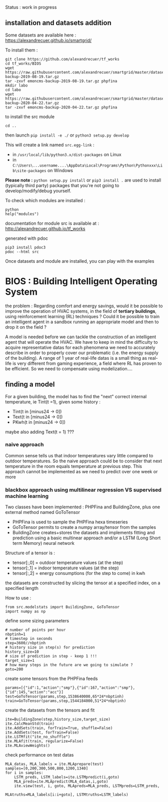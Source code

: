 Status : work in progress

## installation and datasets addition

Some datasets are available here : https://alexandrecuer.github.io/smartgrid/

To install them :

``` 
git clone https://github.com/alexandrecuer/tf_works
cd tf_works/BIOS
wget https://raw.githubusercontent.com/alexandrecuer/smartgrid/master/datasets/emoncms-backup-2019-08-19.tar.gz
tar -zxvf emoncms-backup-2019-08-19.tar.gz phpfina
mkdir labo
cd labo
wget https://raw.githubusercontent.com/alexandrecuer/smartgrid/master/datasets/emoncms-backup-2020-04-22.tar.gz
tar -zxvf emoncms-backup-2020-04-22.tar.gz phpfina
```

to install the src module

```
cd ..
```
then launch `pip install -e ./` or `python3 setup.py develop`

This will create a link named `src.egg-link` :
- in `/usr/local/lib/python3.x/dist-packages` on Linux
- in `C:\Users\...username....\AppData\Local\Programs\Python\Pythonxxx\Lib\site-packages` on Windows

**Please note :**
`python setup.py install` or `pip3 install .` are used to install (typically third party) packages that you're not going to develop/modify/debug yourself.

To check which modules are installed :
```
python
help("modules")
```

documentation for module src is available at : http://alexandrecuer.github.io/tf_works

generated with pdoc

```
pip3 install pdoc3
pdoc --html src
```
Once datasets and module are installed, you can play with the examples


# BIOS : Building Intelligent Operating System

the problem : Regarding comfort and energy savings, would it be possible to improve the operation of HVAC systems, in the field of **tertiary buildings**, using reinforcement learning (RL) techniques ? Could it be possible to train an intelligent agent in a sandbox running an appropriate model and then to drop it on the field ?

A model is needed before we can tackle the construction of an intelligent agent that will operate the HVAC. 
We have to keep in mind the difficulty to acquire representative datas for each phenomena we need to accurately describe in order to properly cover our problematic (i.e. the energy supply of the building). A range of 1 year of real-life datas is a small thing as real-life is very different from gaming experience, a field where RL has proven to be efficient. So we need to compensate using modelization....

## finding a model

For a given building, the model has to find the "next" correct internal temperature, ie Tint(t =1), given some history :
- Tint(t in [minus24 -> 0])
- Text(t in [minus24 -> 0])
- PKwh(t in [minus24 -> 0])

maybe also adding Text(t = 1) ???

### naive approach

Common sense tells us that indoor temperatures vary little compared to outdoor temperatures. 
So the naive approach could be to consider that next temperature in the room equals temperature at previous step. 
This approach cannot be implemented as we need to predict over one week or more

### blackbox approach using multilinear regression VS supervised machine learning

Two classes have been implemented : PHPFina and BuildingZone, plus one external method named GoToTensor
- PHPFina is used to sample the PHPFina hexa timeseries
- GoToTensor permits to create a numpy array/tensor from the samples 
- BuildingZone creates+stores the datasets and implements fitting and prediction using a basic multinear approach and/or a LSTM (Long Short term Memory) neural network 

Structure of a tensor is :
- tensor[:,0] = outdoor temperature values (at the step)
- tensor[:,1] = indoor temperature values (at the step)
- tensor[:,2] = energy consumptions (for the step to come) in kwh

the datasets are constructed by slicing the tensor at a specified index, on a specified length

How to use :

```
from src.modelstats import BuildingZone, GoToTensor
import numpy as np
```
define some sizing parameters
```
# number of points per hour
nbptinh=1
# timestep in seconds
step=3600//nbptinh
# history size in step(s) for prediction
history_size=10
# size of prediction in step - keep 1 !!!
target_size=1
# how many steps in the future are we going to simulate ?
goto=200
```
create some tensors from the PHPFina feeds

```
params=[{"id":1,"action":"smp"},{"id":167,"action":"smp"},{"id":145,"action":"acc"}]
test=GoToTensor(params,step,1538640000,65*24*nbptinh)
train=GoToTensor(params,step,1544184000,51*24*nbptinh)
```
create the datasets from the tensors and fit 

```
ite=BuildingZone(step,history_size,target_size)
ite.CalcMeanStd(train)
ite.AddSets(train, forTrain=True, shuffle=False)
ite.AddSets(test, forTrain=False)
ite.LSTMfit("ite_no_shuffle")
ite.MLAfit(train, regularize=False)
ite.MLAviewWeights()
```
check performance on test datas
```
MLA_datas, MLA_labels = ite.MLAprepare(test)
samples=[0,200,300,500,800,1200,1340]
for i in samples:
    LSTM_preds, LSTM_labels=ite.LSTMpredict(i,goto)
    MLA_preds=ite.MLApredict(MLA_datas,i,goto)
    ite.view(test, i, goto, MLApreds=MLA_preds, LSTMpreds=LSTM_preds,
                                                MLAtruths=MLA_labels[i:i+goto], LSTMtruths=LSTM_labels)
```
